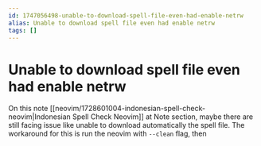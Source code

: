 ```yaml
---
id: 1747056498-unable-to-download-spell-file-even-had-enable-netrw
alias: Unable to download spell file even had enable netrw
tags: []
---
```

# Unable to download spell file even had enable netrw

On this note [[neovim/1728601004-indonesian-spell-check-neovim|Indonesian Spell Check Neovim]] at Note section, maybe there are still facing issue like unable to download automatically the spell file. The workaround for this is run the neovim with `--clean` flag, then 